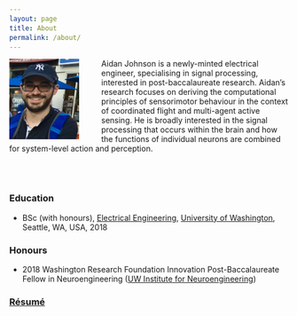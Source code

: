 ```yaml
---
layout: page
title: About
permalink: /about/
---
```


<div><img src="https://github.com/aidanjohnson/aidanjohnson.github.io/raw/master/johnsonaidan_resume/johnsonaidan_photo_github.jpg" align="left" alt="AJ Photo" width="25%" style="margin: 0px 40px 0px 0px;"/><p>Aidan Johnson is a newly-minted electrical engineer, specialising in signal processing, interested in post-baccalaureate research. Aidan’s research focuses on deriving the computational principles of sensorimotor behaviour in the context of coordinated flight and multi-agent active sensing. He is broadly interested in the signal processing that occurs within the brain and how the functions of individual neurons are combined for system-level action and perception.</p><br><br></div>

### Education
* BSc (with honours), <a href="https://www.ee.washington.edu">Electrical Engineering</a>, <a href="https://www.washington.edu">University of Washington</a>, Seattle, WA, USA, 2018

### Honours
* 2018 Washington Research Foundation Innovation Post-Baccalaureate Fellow in Neuroengineering ([UW Institute for Neuroengineering](http://uwin.washington.edu/students/post-bacs/current/))

### [Résumé](https://aidanjohnson.github.io/johnsonaidan_resume/johnsonaidan_resume.pdf)
